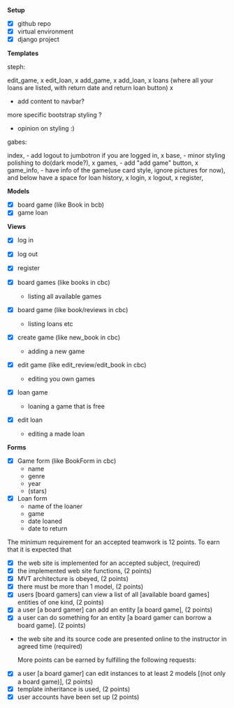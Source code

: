 **Setup**

-   [x] github repo
-   [x] virtual environment
-   [x] django project

**Templates**

steph:

edit_game, x
edit_loan, x
add_game, x
add_loan, x
loans (where all your loans are listed, with return date and return loan button) x

-   add content to navbar?

more specific bootstrap styling ?

-   opinion on styling :)

gabes:

index, - add logout to jumbotron if you are logged in, x
base, - minor styling polishing to do(dark mode?), x
games, - add "add game" button, x
game_info, - have info of the game(use card style, ignore pictures for now), and below have a space for loan history, x
login, x
logout, x
register,

**Models**

-   [x] board game (like Book in bcb)
-   [x] game loan

**Views**

-   [x] log in
-   [x] log out
-   [x] register

-   [x] board games (like books in cbc)
    -   listing all available games
-   [x] board game (like book/reviews in cbc)
    -   listing loans etc
-   [x] create game (like new_book in cbc)
    -   adding a new game
-   [x] edit game (like edit_review/edit_book in cbc)
    -   editing you own games
-   [x] loan game
    -   loaning a game that is free
-   [x] edit loan
    -   editing a made loan

**Forms**

-   [x] Game form (like BookForm in cbc)
    -   name
    -   genre
    -   year
    -   (stars)
-   [x] Loan form
    -   name of the loaner
    -   game
    -   date loaned
    -   date to return

The minimum requirement for an accepted teamwork is 12 points. To earn that it is expected that

-   [x] the web site is implemented for an accepted subject, (required)
-   [x] the implemented web site functions, (2 points)
-   [x] MVT architecture is obeyed, (2 points)
-   [x] there must be more than 1 model, (2 points)
-   [x] users [board gamers] can view a list of all [available board games] entities of one kind, (2 points)
-   [x] a user [a board gamer] can add an entity [a board game], (2 points)
-   [x] a user can do something for an entity [a board gamer can borrow a board game]. (2 points)
-   the web site and its source code are presented online to the instructor in agreed time (required)

    More points can be earned by fulfilling the following requests:

-   [x] a user [a board gamer] can edit instances to at least 2 models [(not only a board game)], (2 points)
-   [x] template inheritance is used, (2 points)
-   [x] user accounts have been set up (2 points)
